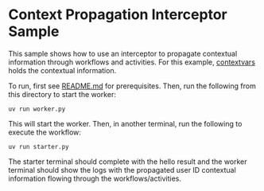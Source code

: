 # Context Propagation Interceptor Sample

This sample shows how to use an interceptor to propagate contextual information through workflows and activities. For
this example, [contextvars](https://docs.python.org/3/library/contextvars.html) holds the contextual information.

To run, first see [README.md](../README.md) for prerequisites. Then, run the following from this directory to start the
worker:

    uv run worker.py

This will start the worker. Then, in another terminal, run the following to execute the workflow:

    uv run starter.py

The starter terminal should complete with the hello result and the worker terminal should show the logs with the
propagated user ID contextual information flowing through the workflows/activities.